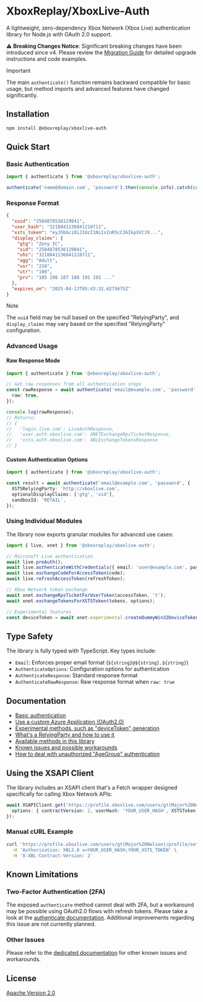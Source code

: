 # XboxReplay/XboxLive-Auth

A lightweight, zero-dependency Xbox Network (Xbox Live) authentication library for Node.js with OAuth 2.0 support.

⚠️ **Breaking Changes Notice**: Significant breaking changes have been introduced since v4. Please review the [Migration Guide](https://github.com/XboxReplay/xboxlive-auth/blob/master/docs/90-Migration_From_v4.md) for detailed upgrade instructions and code examples.

> [!IMPORTANT]
> The main `authenticate()` function remains backward compatible for basic usage, but method imports and advanced features have changed significantly.

## Installation

```bash
npm install @xboxreplay/xboxlive-auth
```

## Quick Start

### Basic Authentication

```typescript
import { authenticate } from '@xboxreplay/xboxlive-auth';

authenticate('name@domain.com', 'password').then(console.info).catch(console.error);
```

### Response Format

```json
{
  "xuid": "2584878536129841",
  "user_hash": "3218841136841218711",
  "xsts_token": "eyJhbGciOiJIUzI1NiIsInR5cCI6IkpXVCJ9...",
  "display_claims": {
    "gtg": "Zeny IC",
    "xid": "2584878536129841",
    "uhs": "3218841136841218711",
    "agg": "Adult",
    "usr": "234",
    "utr": "190",
    "prv": "185 186 187 188 191 192 ..."
  },
  "expires_on": "2025-04-13T05:43:32.6275675Z"
}
```

> [!NOTE]
> The `xuid` field may be null based on the specified "RelyingParty", and `display_claims` may vary based on the specified "RelyingParty" configuration.

### Advanced Usage

#### Raw Response Mode

```typescript
import { authenticate } from '@xboxreplay/xboxlive-auth';

// Get raw responses from all authentication steps
const rawResponse = await authenticate('email@example.com', 'password', {
  raw: true,
});

console.log(rawResponse);
// Returns:
// {
//   'login.live.com': LiveAuthResponse,
//   'user.auth.xboxlive.com': XNETExchangeRpsTicketResponse,
//   'xsts.auth.xboxlive.com': XBLExchangeTokensResponse
// }
```

#### Custom Authentication Options

```typescript
import { authenticate } from '@xboxreplay/xboxlive-auth';

const result = await authenticate('email@example.com', 'password', {
  XSTSRelyingParty: 'http://xboxlive.com',
  optionalDisplayClaims: ['gtg', 'xid'],
  sandboxId: 'RETAIL',
});
```

### Using Individual Modules

The library now exports granular modules for advanced use cases:

```typescript
import { live, xnet } from '@xboxreplay/xboxlive-auth';

// Microsoft Live authentication
await live.preAuth();
await live.authenticateWithCredentials({ email: 'user@example.com', password: 'password' });
await live.exchangeCodeForAccessToken(code);
await live.refreshAccessToken(refreshToken);

// Xbox Network token exchange
await xnet.exchangeRpsTicketForUserToken(accessToken, 't');
await xnet.exchangeTokensForXSTSToken(tokens, options);

// Experimental features
const deviceToken = await xnet.experimental.createDummyWin32DeviceToken();
```

## Type Safety

The library is fully typed with TypeScript. Key types include:

-   `Email`: Enforces proper email format (`${string}@${string}.${string}`)
-   `AuthenticateOptions`: Configuration options for authentication
-   `AuthenticateResponse`: Standard response format
-   `AuthenticateRawResponse`: Raw response format when `raw: true`

## Documentation

-   [Basic authentication](https://github.com/XboxReplay/xboxlive-auth/blob/master/docs/01-Authenticate.md)
-   [Use a custom Azure Application (OAuth2.0)](https://github.com/XboxReplay/xboxlive-auth/blob/master/docs/02-Custom_Azure_Application.md)
-   [Experimental methods, such as "deviceToken" generation](https://github.com/XboxReplay/xboxlive-auth/blob/master/docs/03-Experimental.md)
-   [What's a RelyingParty and how to use it](https://github.com/XboxReplay/xboxlive-auth/blob/master/docs/04-RelyingParty.md)
-   [Available methods in this library](https://github.com/XboxReplay/xboxlive-auth/blob/master/docs/05-Methods.md)
-   [Known issues and possible workarounds](https://github.com/XboxReplay/xboxlive-auth/blob/master/docs/06-Known_Issues.md)
-   [How to deal with unauthorized "AgeGroup" authentication](https://github.com/XboxReplay/xboxlive-auth/blob/master/docs/07-Detect_Unauthorized_AgeGroup.md)

## Using the XSAPI Client

The library includes an XSAPI client that's a Fetch wrapper designed specifically for calling Xbox Network APIs:

```typescript
await XSAPIClient.get('https://profile.xboxlive.com/users/gt(Major%20Nelson)/profile/settings?settings=Gamerscore', {
  options: { contractVersion: 2, userHash: 'YOUR_USER_HASH', XSTSToken: 'YOUR_XSTS_TOKEN' },
});
```

### Manual cURL Example

```bash
curl 'https://profile.xboxlive.com/users/gt(Major%20Nelson)/profile/settings?settings=Gamerscore' \
  -H 'Authorization: XBL3.0 x=YOUR_USER_HASH;YOUR_XSTS_TOKEN' \
  -H 'X-XBL-Contract-Version: 2'
```

## Known Limitations

### Two-Factor Authentication (2FA)

The exposed `authenticate` method cannot deal with 2FA, but a workaround may be possible using OAuth2.0 flows with refresh tokens. Please take a look at the [authenticate documentation](https://github.com/XboxReplay/xboxlive-auth/blob/master/docs/01-Authenticate.md). Additional improvements regarding this issue are not currently planned.

### Other Issues

Please refer to the [dedicated documentation](https://github.com/XboxReplay/xboxlive-auth/blob/master/docs/06-Known_Issues.md) for other known issues and workarounds.

## License

[Apache Version 2.0](https://github.com/XboxReplay/xboxlive-auth/blob/master/LICENSE)
